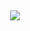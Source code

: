  
 ​<p align="center" > 
 ​    <img src="https://discord.c99.nl/widget/theme-4/500383265836892161.png" /> 
 ​</p>
